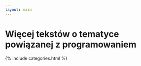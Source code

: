```yaml
---
layout: main
---
```

<h1>Więcej tekstów o tematyce powiązanej z programowaniem</h1>

{% include categories.html %}
